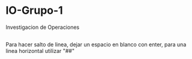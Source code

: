 # IO-Grupo-1
Investigacion de Operaciones
##
Para hacer salto de linea, dejar un espacio en blanco con enter, para una linea horizontal utilizar "##"
